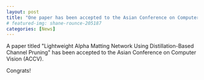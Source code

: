 ```yaml
---
layout: post
title: "One paper has been accepted to the Asian Conference on Computer Vision (ACCV)"
# featured-img: shane-rounce-205187
categories: [News]
---
```


A paper titled "Lightweight Alpha Matting Network Using Distillation-Based Channel Pruning" has been accepted to the Asian Conference on Computer Vision (ACCV).

Congrats!
